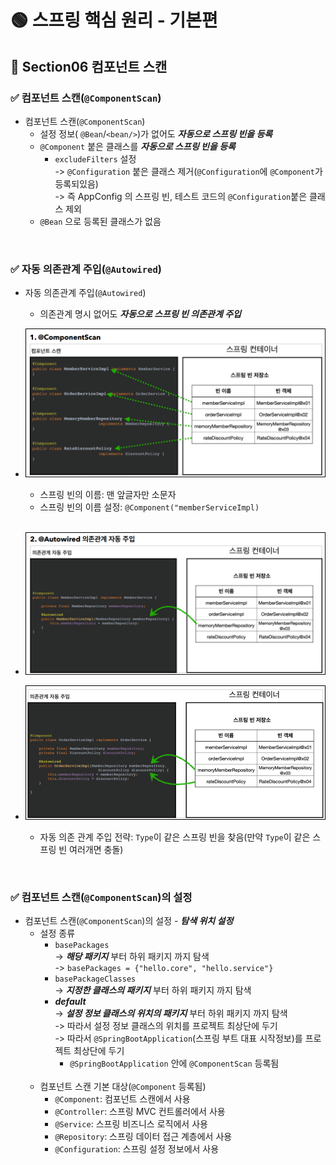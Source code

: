 # 🟢 스프링 핵심 원리 - 기본편

## 📄 Section06 컴포넌트 스캔
### ✅ 컴포넌트 스캔(`@ComponentScan`)
- 컴포넌트 스캔(`@ComponentScan`)
  - 설정 정보( `@Bean`/`<bean/>`)가 없어도 **_자동으로 스프링 빈을 등록_**
  - `@Component` 붙은 클래스를 **_자동으로 스프링 빈을 등록_**
    - `excludeFilters` 설정<br/> 
      -> `@Configuration` 붙은 클래스 제거(`@Configuration`에 `@Component`가 등록되있음)<br/> 
      -> 즉 AppConfig 의 스프링 빈, 테스트 코드의 `@Configuration`붙은 클래스 제외
  - `@Bean` 으로 등록된 클래스가 없음

<br/>

### ✅ 자동 의존관계 주입(`@Autowired`)
- 자동 의존관계 주입(`@Autowired`)
    - 의존관계 명시 없어도 **_자동으로 스프링 빈 의존관계 주입_**


- ![img6_1.png](file/img6_1.png)
  - 스프링 빈의 이름: 맨 앞글자만 소문자
  - 스프링 빈의 이름 설정: `@Component("memberServiceImpl)`<br><br>
- ![img6_2.png](file/img6_2.png)
- ![img6_3.png](file/img6_3.png)
  - 자동 의존 관계 주입 전략: `Type`이 같은 스프링 빈을 찾음(만약 `Type`이 같은 스프링 빈 여러개면 충돌)

<br/>

### ✅ 컴포넌트 스캔(`@ComponentScan`)의 설정
- 컴포넌트 스캔(`@ComponentScan`)의 설정 - **_탐색 위치 설정_**
  - 설정 종류
    - `basePackages`<br/>
      -> **_해당 패키지_** 부터 하위 패키지 까지 탐색<br/>
      -> `basePackages = {"hello.core", "hello.service"}`
    - `basePackageClasses`<br/>
      -> **_지정한 클래스의 패키지_** 부터 하위 패키지 까지 탐색
    - **_default_**<br/>
      -> **_설정 정보 클래스의 위치의 패키지_** 부터 하위 패키지 까지 탐색<br/>
      -> 따라서 설정 정보 클래스의 위치를 프로젝트 최상단에 두기<br/>
      -> 따라서 `@SpringBootApplication`(스프링 부트 대표 시작정보)를 프로젝트 최상단에 두기
         - `@SpringBootApplication` 안에 `@ComponentScan` 등록됨<br/><br/>
  - 컴포넌트 스캔 기본 대상(`@Component` 등록됨)
    - `@Component`: 컴포넌트 스캔에서 사용
    - `@Controller`: 스프링 MVC 컨트롤러에서 사용
    - `@Service`: 스프링 비즈니스 로직에서 사용
    - `@Repository`: 스프링 데이터 접근 계층에서 사용
    - `@Configuration`: 스프링 설정 정보에서 사용